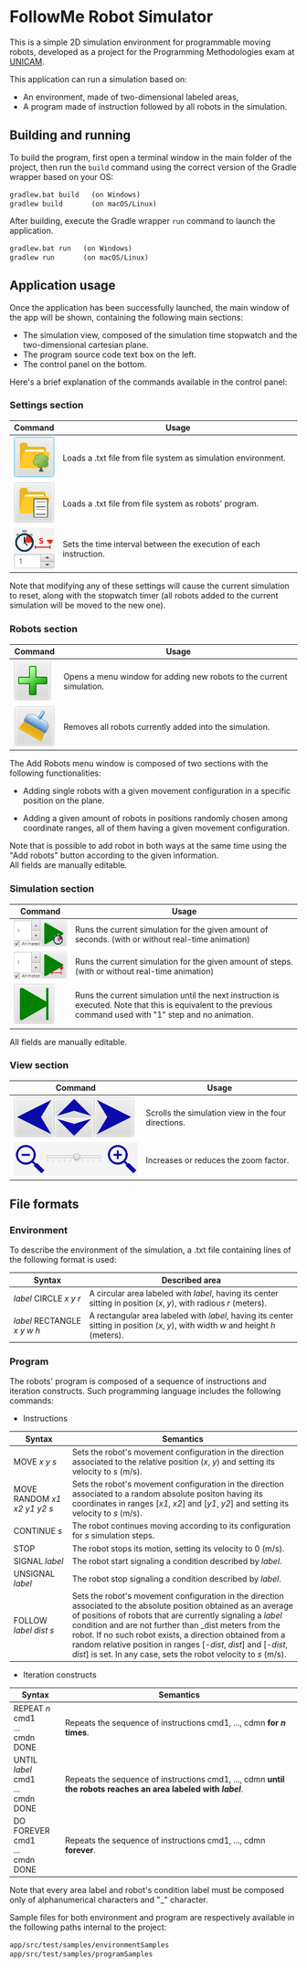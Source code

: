 # FollowMe Robot Simulator

This is a simple 2D simulation environment for programmable moving robots,
developed as a project for the Programming Methodologies exam at [UNICAM](http://www.unicam.it/).

This application can run a simulation based on: 
- An environment, made of two-dimensional labeled areas, 
- A program made of instruction followed by all robots in the simulation.

## Building and running

To build the program, first open a terminal window in the main folder of the project,
then run the `build` command using the correct version of the Gradle wrapper
based on your OS:

    gradlew.bat build   (on Windows)    
    gradlew build       (on macOS/Linux)

After building, execute the Gradle wrapper `run` command to launch the application.

    gradlew.bat run   (on Windows)    
    gradlew run       (on macOS/Linux)

## Application usage

Once the application has been successfully launched, the main window of the
app will be shown, containing the following main sections:

- The simulation view, composed of the simulation time stopwatch and the 
two-dimensional cartesian plane.
- The program source code text box on the left.
- The control panel on the bottom.

Here's a brief explanation of the commands available in the control panel:

### Settings section

| Command                                                       | Usage                                                              |
|---------------------------------------------------------------|--------------------------------------------------------------------|
| ![Load environment button](/readmeImages/LoadEnvironment.png) | Loads a .txt file from file system as simulation environment.     | 
| ![Load program button](/readmeImages/LoadProgram.png)         | Loads a .txt file from file system as robots' program.             |
| ![Instruction interval setter](/readmeImages/SetPaceTime.png) | Sets the time interval between the execution of each instruction.  |

Note that modifying any of these settings will cause the current 
simulation to reset, along with the stopwatch timer (all robots 
added to the current simulation will be moved to the new one).

### Robots section

| Command                                                       | Usage                                                                |
|---------------------------------------------------------------|----------------------------------------------------------------------|
| ![Add robots button](/readmeImages/AddRobots.png)             | Opens a menu window for adding new robots to the current simulation. | 
| ![Clear robots button](/readmeImages/ClearRobots.png)         | Removes all robots currently added into the simulation.              |

The Add Robots menu window is composed of two sections with the
following functionalities:

- Adding single robots with a given movement configuration in a 
specific position on the plane.

- Adding a given amount of robots in positions randomly chosen
among coordinate ranges, all of them having a given movement 
configuration.

Note that is possible to add robot in both ways at the same time
using the "Add robots" button according to the given information.
<br/> All fields are manually editable.

### Simulation section

| Command                                                | Usage                                                                                                                                                              |
|--------------------------------------------------------|--------------------------------------------------------------------------------------------------------------------------------------------------------------------|
| ![Play seconds button](/readmeImages/PlaySeconds.png)  | Runs the current simulation for the given amount of seconds. (with or without real-time animation)                                                                 | 
| ![Play steps button](/readmeImages/PlaySteps.png)      | Runs the current simulation for the given amount of steps. (with or without real-time animation)                                                                   |
| ![Play one step button](/readmeImages/PlayOneStep.png) | Runs the current simulation until the next instruction is executed. Note that this is equivalent to the previous command used with "1" step and no animation. |

All fields are manually editable.

### View section

| Command                                          | Usage                                               |
|--------------------------------------------------|-----------------------------------------------------|
| ![Move view buttons](/readmeImages/MoveView.png) | Scrolls the simulation view in the four directions. | 
| ![Zoom view slider](/readmeImages/ZoomView.png)  | Increases or reduces the zoom factor.               |

## File formats

### Environment

To describe the environment of the simulation, a .txt file containing lines 
of the following format is used:

| Syntax                     | Described area                                                                                                                     |
|----------------------------|------------------------------------------------------------------------------------------------------------------------------------|
| _label_ CIRCLE _x_ _y_ _r_          | A circular area labeled with _label_, having its center sitting in position (_x_, _y_), with radious _r_ (meters).                 | 
| _label_ RECTANGLE _x_ _y_ _w_ _h_ | A rectangular area labeled with _label_, having its center sitting in position (_x_, _y_), with width _w_ and height _h_ (meters). |

### Program

The robots' program is composed of a sequence of instructions and iteration constructs.
Such programming language includes the following commands:

- Instructions

| Syntax                     | Semantics                                                                                                                                                                                                                                                                                                                                                                                                                                  |
|----------------------------|--------------------------------------------------------------------------------------------------------------------------------------------------------------------------------------------------------------------------------------------------------------------------------------------------------------------------------------------------------------------------------------------------------------------------------------------|
| MOVE _x_ _y_ _s_           | Sets the robot's movement configuration in the direction associated to the relative position (_x_, _y_) and setting its velocity to _s_ (m/s).                                                                                                                                                                                                                                                                                             | 
| MOVE RANDOM _x1_ _x2_ _y1_ _y2_ _s_ | Sets the robot's movement configuration in the direction associated to a random absolute positon having its coordinates in ranges  [_x1_, _x2_] and [_y1_, _y2_] and setting its velocity to _s_ (m/s).                                                                                                                                                                                                                                    |
| CONTINUE _s_               | The robot continues moving according to its configuration for _s_ simulation steps.                                                                                                                                                                                                                                                                                                                                                        |
| STOP                       | The robot stops its motion, setting its velocity to 0 (m/s).                                                                                                                                                                                                                                                                                                                                                                               |
| SIGNAL _label_             | The robot start signaling a condition described by _label_.                                                                                                                                                                                                                                                                                                                                                                                |
| UNSIGNAL _label_           | The robot stop signaling a condition described by _label_.                                                                                                                                                                                                                                                                                                                                                                                 |
| FOLLOW _label_ _dist_ _s_  | Sets the robot's movement configuration in the direction associated to the absolute position obtained as an average of positions of robots that are currently signaling a _label_ condition and are not further than _dist meters from the robot. If no such robot exists, a direction obtained from a random relative position in ranges [-_dist_, _dist_] and [-_dist_, _dist_] is set. In any case, sets the robot velocity to _s_ (m/s). |

- Iteration constructs

| Syntax                                                  | Semantics                                                                                                       |
|---------------------------------------------------------|-----------------------------------------------------------------------------------------------------------------|
| REPEAT _n_<br/> cmd1 <br/> ... <br/> cmdn <br/> DONE    | Repeats the sequence of instructions cmd1, ..., cdmn **for _n_ times**.                                         | 
| UNTIL _label_<br/> cmd1 <br/> ... <br/> cmdn <br/> DONE | Repeats the sequence of instructions cmd1, ..., cdmn **until the robots reaches an area labeled with _label_**. |
| DO FOREVER <br/> cmd1 <br/> ... <br/> cmdn <br/> DONE   | Repeats the sequence of instructions cmd1, ..., cdmn **forever**.                                               |


Note that every area label and robot's condition label must be composed 
only of alphanumerical characters and "_" character.

Sample files for both environment and program are respectively available 
in the following paths internal to the project:

    app/src/test/samples/environmentSamples
    app/src/test/samples/programSamples







